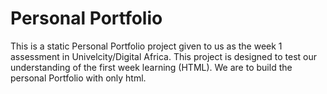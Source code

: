 # Personal Portfolio

This is a static Personal Portfolio project given to us as the week 1 assessment in Univelcity/Digital Africa. 
This project is designed to test our understanding of the first week learning (HTML).
We are to build the personal Portfolio with only html.
